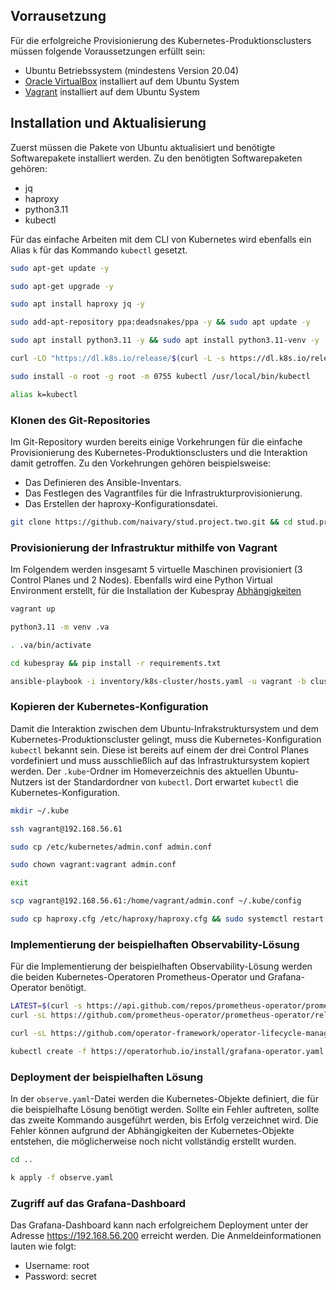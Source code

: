## Vorrausetzung
Für die erfolgreiche Provisionierung des Kubernetes-Produktionsclusters müssen folgende Voraussetzungen erfüllt sein:
- Ubuntu Betriebssystem (mindestens Version 20.04)
- [Oracle VirtualBox](https://www.virtualbox.org/wiki/Downloads) installiert auf dem Ubuntu System
- [Vagrant](https://developer.hashicorp.com/vagrant/downloads#Linux) installiert auf dem Ubuntu System

## Installation und Aktualisierung
Zuerst müssen die Pakete von Ubuntu aktualisiert und benötigte Softwarepakete installiert werden. Zu den benötigten Softwarepaketen gehören:
- jq
- haproxy
- python3.11
- kubectl

Für das einfache Arbeiten mit dem CLI von Kubernetes wird ebenfalls ein Alias `k` für das Kommando `kubectl` gesetzt.
```bash
sudo apt-get update -y
```

```bash
sudo apt-get upgrade -y
```

```bash
sudo apt install haproxy jq -y
```

```bash
sudo add-apt-repository ppa:deadsnakes/ppa -y && sudo apt update -y
```

```bash
sudo apt install python3.11 -y && sudo apt install python3.11-venv -y
```

```bash
curl -LO "https://dl.k8s.io/release/$(curl -L -s https://dl.k8s.io/release/stable.txt)/bin/linux/amd64/kubectl"
```

```bash
sudo install -o root -g root -m 0755 kubectl /usr/local/bin/kubectl
```

```bash
alias k=kubectl
```

### Klonen des Git-Repositories
Im Git-Repository wurden bereits einige Vorkehrungen für die einfache Provisionierung des Kubernetes-Produktionsclusters und die Interaktion damit getroffen. Zu den Vorkehrungen gehören beispielsweise:
- Das Definieren des Ansible-Inventars.
- Das Festlegen des Vagrantfiles für die Infrastrukturprovisionierung.
- Das Erstellen der haproxy-Konfigurationsdatei.

```bash
git clone https://github.com/naivary/stud.project.two.git && cd stud.project.two
```

### Provisionierung der Infrastruktur mithilfe von Vagrant
Im Folgendem werden insgesamt 5 virtuelle Maschinen provisioniert (3 Control Planes und 2 Nodes). Ebenfalls wird eine Python Virtual Environment erstellt, für die Installation der Kubespray [Abhängigkeiten](./kubespray/requirements.txt)

```bash
vagrant up
```

```bash
python3.11 -m venv .va
```

```bash
. .va/bin/activate
```

```bash
cd kubespray && pip install -r requirements.txt
```

```bash
ansible-playbook -i inventory/k8s-cluster/hosts.yaml -u vagrant -b cluster.yml
```

### Kopieren der Kubernetes-Konfiguration
Damit die Interaktion zwischen dem Ubuntu-Infrakstruktursystem und dem Kubernetes-Produktionscluster gelingt, muss die Kubernetes-Konfiguration `kubectl` bekannt sein. Diese ist bereits auf einem der drei Control Planes vordefiniert und muss ausschließlich auf das Infrastruktursystem kopiert werden. Der `.kube`-Ordner im Homeverzeichnis des aktuellen Ubuntu-Nutzers ist der Standardordner von `kubectl`. Dort erwartet `kubectl` die Kubernetes-Konfiguration.

```bash
mkdir ~/.kube
```

```bash
ssh vagrant@192.168.56.61
```

```bash
sudo cp /etc/kubernetes/admin.conf admin.conf
```

```bash
sudo chown vagrant:vagrant admin.conf
```

```bash
exit
```

```bash
scp vagrant@192.168.56.61:/home/vagrant/admin.conf ~/.kube/config
```

```bash
sudo cp haproxy.cfg /etc/haproxy/haproxy.cfg && sudo systemctl restart haproxy
```

### Implementierung der beispielhaften Observability-Lösung
Für die Implementierung der beispielhaften Observability-Lösung werden die beiden Kubernetes-Operatoren Prometheus-Operator und Grafana-Operator benötigt.

```bash
LATEST=$(curl -s https://api.github.com/repos/prometheus-operator/prometheus-operator/releases/latest | jq -cr .tag_name)
curl -sL https://github.com/prometheus-operator/prometheus-operator/releases/download/${LATEST}/bundle.yaml | kubectl create -f -
```

```bash
curl -sL https://github.com/operator-framework/operator-lifecycle-manager/releases/download/v0.26.0/install.sh | bash -s v0.26.0
```

```bash
kubectl create -f https://operatorhub.io/install/grafana-operator.yaml
```

### Deployment der beispielhaften Lösung
In der `observe.yaml`-Datei werden die Kubernetes-Objekte definiert, die für die beispielhafte Lösung benötigt werden. Sollte ein Fehler auftreten, sollte das zweite Kommando ausgeführt werden, bis Erfolg verzeichnet wird. Die Fehler können aufgrund der Abhängigkeiten der Kubernetes-Objekte entstehen, die möglicherweise noch nicht vollständig erstellt wurden.

```bash
cd ..
```

```bash
k apply -f observe.yaml
```

### Zugriff auf das Grafana-Dashboard
Das Grafana-Dashboard kann nach erfolgreichem Deployment unter der Adresse https://192.168.56.200 erreicht werden. Die Anmeldeinformationen lauten wie folgt:
- Username: root
- Password: secret

